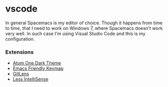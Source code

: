 # vscode
In general Spacemacs is my editor of choice. Though it happens from time to time, that I need to work on Windows 7, where Spacemacs doesn't work very well.
In such case I'm using Visual Studio Code and this is my configuration.

### Extensions
- [Atom One Dark Theme](https://github.com/akamud/vscode-theme-onedark)
- [Emacs Friendly Keymap](https://github.com/SebastianZaha/vscode-emacs-friendly)
- [GitLens](https://github.com/eamodio/vscode-gitlens)
- [Less IntelliSense](https://github.com/mrmlnc/vscode-less)
